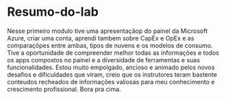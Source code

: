 # Resumo-do-lab

Nesse primeiro modulo tive uma apresentaçãop do painel da Microsoft Azure, criar uma conta, aprendi tambem sobre CapEx e OpEx e as comparaçõpes entre ambas, tipos de nuvens e os modelos de consumo. 
Tive a oportunidade de compreender melhor todas as informações e todos os apps compostos no painel e a diversidade de ferramentas e suas funcionalidades.
Estou muito empolgado, ancioso e animado pelos novos desafios e dificuldades que viram, creio que os instrutores teram bastente conteudos recheados de informações valiosas para meu conhecimento e crescimento profissional.
Bora pra cima.
